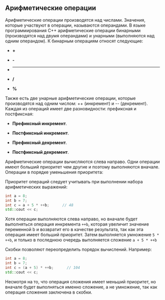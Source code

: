 ## Арифметические операции

Арифметические операции производятся над числами. Значения, которые участвуют в операции, называются операндами. 
В языке программирования C++ арифметические операции бинарными (производятся над двумя операндами) и унарными (выполняются над одним операндом). 
К бинарным операциям относят следующие:

- **+**

- **-**

- *****

- **/**

- **%**

Также есть две унарные арифметические операции, которые производятся над одним числом: ++ (инкремент) и -- (декремент). 
Каждая из операций имеет две разновидности: префиксная и постфиксная:

- **Префиксный инкремент**.

- **Постфиксный инкремент**.

- **Префиксный декремент**.

- **Постфиксный декремент**.

Арифметические операции вычисляются слева направо. Одни операции имеют больший приоритет чем другие и поэтому выполняются вначале. 
Операции в порядке уменьшения приоритета:

Приоритет операций следует учитывать при выполнении набора арифметических выражений:

```cpp
int a = 8;
int b = 7;
int c = a + 5 * ++b;      // 48
std::cout << c;
```

Хотя операции выполняются слева направо, но вначале будет выполняться операция инкремента `++b`, которая увеличит значение переменной 
b и возвратит его в качестве результата, так как эта операция имеет больший приоритет. Затем выполняется умножение `5 * ++b`, 
и только в последнюю очередь выполняется сложение `a + 5 * ++b`

Скобки позволяют переопределить порядок вычислений. Например:

```cpp
int a = 8;
int b = 7;
int c = (a + 5) * ++b;      // 104
std::cout << c;
```

Несмотря на то, что операция сложения имеет меньший приоритет, но вначале будет выполняться именно сложение, а не умножение, так как операция сложения заключена в скобки.


